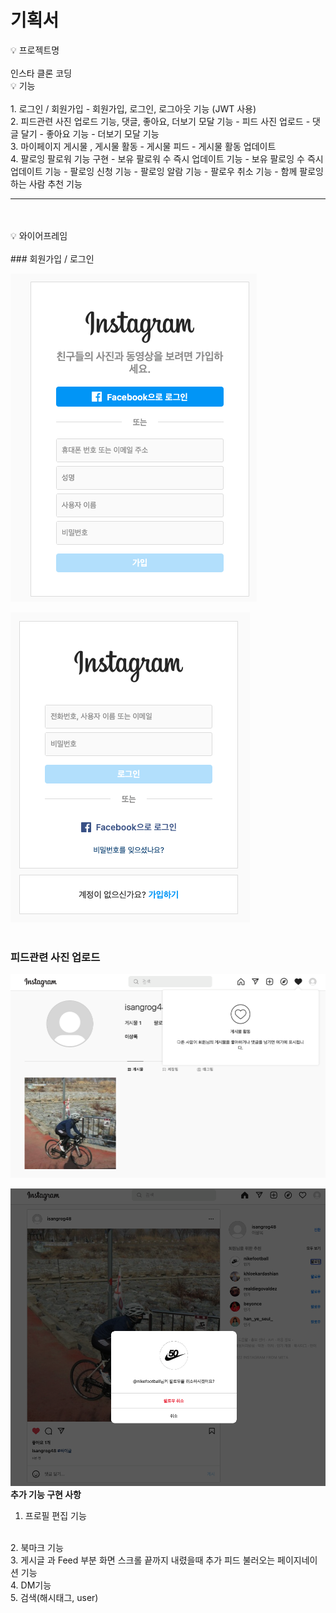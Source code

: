 # 기획서

<aside>
💡 프로젝트명
</aside>
<br>
 인스타 클론 코딩 
<aside>
💡 기능
</aside>
<br>
1. 로그인 / 회원가입
    - 회원가입, 로그인, 로그아웃 기능 (JWT 사용)<br>
2. 피드관련 사진 업로드 기능, 댓글, 좋아요, 더보기 모달 기능
    - 피드 사진 업로드
    - 댓글 달기
    - 좋아요 기능
    - 더보기 모달 기능<br>
3. 마이페이지 게시물 , 게시물 활동
    - 게시물 피드
    - 게시물 활동 업데이트<br>
4. 팔로잉 팔로워 기능 구현
    - 보유 팔로워 수 즉시 업데이트 기능
    - 보유 팔로잉 수 즉시 업데이트 기능
    - 팔로잉 신청 기능
    - 팔로잉 알람 기능
    - 팔로우 취소 기능
    - 함께 팔로잉 하는 사람 추천 기능

---

<aside>
 <br><br>
💡 와이어프레임

</aside>
<br>
### 회원가입 / 로그인<br>

![sign_up.png](readme/sign_up.png)

![sign_in.png](readme/sign_in.png)
<br><br>
### 피드관련 사진 업로드<br>

![profile.png](readme/profile.png)

![main.png](readme/main.png)
<br>
**추가 기능 구현 사항**
<br>
1. 프로필 편집 기능 
<br>
2. 북마크 기능
<br>
3. 게시글 과 Feed 부분 화면 스크롤 끝까지 내렸을때 추가 피드 불러오는 페이지네이션 기능 
<br>
4. DM기능
<br>
5. 검색(해시태그, user)
